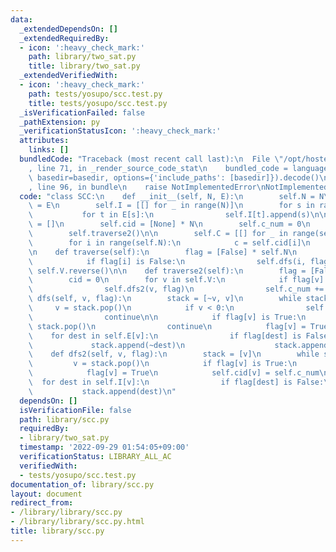 ```yaml
---
data:
  _extendedDependsOn: []
  _extendedRequiredBy:
  - icon: ':heavy_check_mark:'
    path: library/two_sat.py
    title: library/two_sat.py
  _extendedVerifiedWith:
  - icon: ':heavy_check_mark:'
    path: tests/yosupo/scc.test.py
    title: tests/yosupo/scc.test.py
  _isVerificationFailed: false
  _pathExtension: py
  _verificationStatusIcon: ':heavy_check_mark:'
  attributes:
    links: []
  bundledCode: "Traceback (most recent call last):\n  File \"/opt/hostedtoolcache/PyPy/3.7.13/x64/site-packages/onlinejudge_verify/documentation/build.py\"\
    , line 71, in _render_source_code_stat\n    bundled_code = language.bundle(stat.path,\
    \ basedir=basedir, options={'include_paths': [basedir]}).decode()\n  File \"/opt/hostedtoolcache/PyPy/3.7.13/x64/site-packages/onlinejudge_verify/languages/python.py\"\
    , line 96, in bundle\n    raise NotImplementedError\nNotImplementedError\n"
  code: "class SCC:\n    def __init__(self, N, E):\n        self.N = N\n        self.E\
    \ = E\n        self.I = [[] for _ in range(N)]\n        for s in range(N):\n \
    \           for t in E[s]:\n                self.I[t].append(s)\n\n        self.V\
    \ = []\n        self.cid = [None] * N\n        self.c_num = 0\n        self.traverse()\n\
    \        self.traverse2()\n\n        self.C = [[] for _ in range(self.c_num)]\n\
    \        for i in range(self.N):\n            c = self.cid[i]\n            self.C[c].append(i)\n\
    \n    def traverse(self):\n        flag = [False] * self.N\n        for i in range(self.N):\n\
    \            if flag[i] is False:\n                self.dfs(i, flag)\n       \
    \ self.V.reverse()\n\n    def traverse2(self):\n        flag = [False] * self.N\n\
    \        cid = 0\n        for v in self.V:\n            if flag[v] is False:\n\
    \                self.dfs2(v, flag)\n                self.c_num += 1\n\n    def\
    \ dfs(self, v, flag):\n        stack = [~v, v]\n        while stack:\n       \
    \     v = stack.pop()\n            if v < 0:\n                self.V.append(~v)\n\
    \                continue\n\n            if flag[v] is True:\n               \
    \ stack.pop()\n                continue\n            flag[v] = True\n        \
    \    for dest in self.E[v]:\n                if flag[dest] is False:\n       \
    \             stack.append(~dest)\n                    stack.append(dest)\n\n\
    \    def dfs2(self, v, flag):\n        stack = [v]\n        while stack:\n   \
    \         v = stack.pop()\n            if flag[v] is True:\n                continue\n\
    \            flag[v] = True\n            self.cid[v] = self.c_num\n          \
    \  for dest in self.I[v]:\n                if flag[dest] is False:\n         \
    \           stack.append(dest)\n"
  dependsOn: []
  isVerificationFile: false
  path: library/scc.py
  requiredBy:
  - library/two_sat.py
  timestamp: '2022-09-29 01:54:05+09:00'
  verificationStatus: LIBRARY_ALL_AC
  verifiedWith:
  - tests/yosupo/scc.test.py
documentation_of: library/scc.py
layout: document
redirect_from:
- /library/library/scc.py
- /library/library/scc.py.html
title: library/scc.py
---
```


